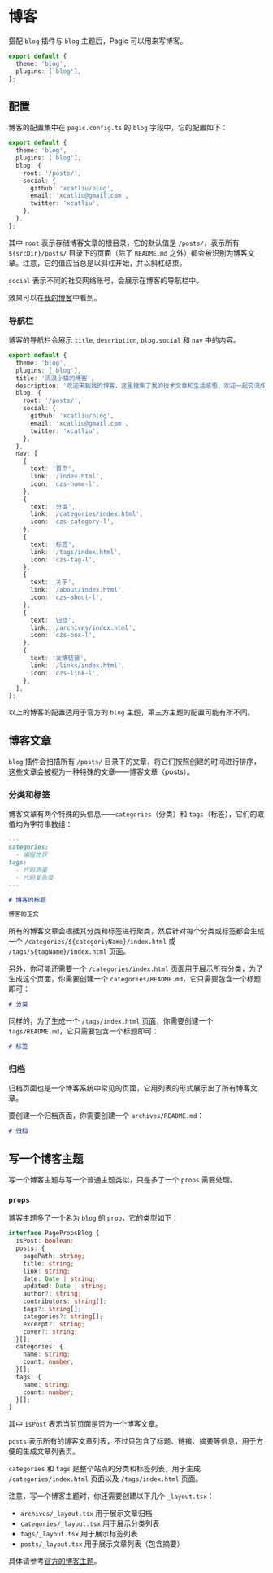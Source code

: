 # 博客

搭配 `blog` 插件与 `blog` 主题后，Pagic 可以用来写博客。

```ts
export default {
  theme: 'blog',
  plugins: ['blog'],
};
```

## 配置

博客的配置集中在 `pagic.config.ts` 的 `blog` 字段中，它的配置如下：

```ts {4-11}
export default {
  theme: 'blog',
  plugins: ['blog'],
  blog: {
    root: '/posts/',
    social: {
      github: 'xcatliu/blog',
      email: 'xcatliu@gmail.com',
      twitter: 'xcatliu',
    },
  },
};
```

其中 `root` 表示存储博客文章的根目录，它的默认值是 `/posts/`，表示所有 `${srcDir}/posts/` 目录下的页面（除了 `README.md` 之外）都会被识别为博客文章。注意，它的值应当总是以斜杠开始，并以斜杠结束。

`social` 表示不同的社交网络账号，会展示在博客的导航栏中。

效果可以在[我的博客](https://blog.xcatliu.com/)中看到。

### 导航栏

博客的导航栏会展示 `title`, `description`, `blog.social` 和 `nav` 中的内容。

```ts {4-5,14-45}
export default {
  theme: 'blog',
  plugins: ['blog'],
  title: '流浪小猫的博客',
  description: '欢迎来到我的博客，这里搜集了我的技术文章和生活感悟，欢迎一起交流成长。',
  blog: {
    root: '/posts/',
    social: {
      github: 'xcatliu/blog',
      email: 'xcatliu@gmail.com',
      twitter: 'xcatliu',
    },
  },
  nav: [
    {
      text: '首页',
      link: '/index.html',
      icon: 'czs-home-l',
    },
    {
      text: '分类',
      link: '/categories/index.html',
      icon: 'czs-category-l',
    },
    {
      text: '标签',
      link: '/tags/index.html',
      icon: 'czs-tag-l',
    },
    {
      text: '关于',
      link: '/about/index.html',
      icon: 'czs-about-l',
    },
    {
      text: '归档',
      link: '/archives/index.html',
      icon: 'czs-box-l',
    },
    {
      text: '友情链接',
      link: '/links/index.html',
      icon: 'czs-link-l',
    },
  ],
};
```

以上的博客的配置适用于官方的 `blog` 主题，第三方主题的配置可能有所不同。

## 博客文章

`blog` 插件会扫描所有 `/posts/` 目录下的文章，将它们按照创建的时间进行排序，这些文章会被视为一种特殊的文章——博客文章（posts）。

### 分类和标签

博客文章有两个特殊的头信息——`categories`（分类）和 `tags`（标签），它们的取值均为字符串数组：

```md
---
categories:
  - 编程世界
tags:
  - 代码质量
  - 代码复杂度
---

# 博客的标题

博客的正文
```

所有的博客文章会根据其分类和标签进行聚类，然后针对每个分类或标签都会生成一个 `/categories/${categoriyName}/index.html` 或 `/tags/${tagName}/index.html` 页面。

另外，你可能还需要一个 `/categories/index.html` 页面用于展示所有分类，为了生成这个页面，你需要创建一个 `categories/README.md`，它只需要包含一个标题即可：

```md
# 分类
```

同样的，为了生成一个 `/tags/index.html` 页面，你需要创建一个 `tags/README.md`，它只需要包含一个标题即可：

```md
# 标签
```

### 归档

归档页面也是一个博客系统中常见的页面，它用列表的形式展示出了所有博客文章。

要创建一个归档页面，你需要创建一个 `archives/README.md`：

```md
# 归档
```

## 写一个博客主题

写一个博客主题与写一个普通主题类似，只是多了一个 `props` 需要处理。

### `props`

博客主题多了一个名为 `blog` 的 `prop`，它的类型如下：

```ts
interface PagePropsBlog {
  isPost: boolean;
  posts: {
    pagePath: string;
    title: string;
    link: string;
    date: Date | string;
    updated: Date | string;
    author?: string;
    contributors: string[];
    tags?: string[];
    categories?: string[];
    excerpt?: string;
    cover?: string;
  }[];
  categories: {
    name: string;
    count: number;
  }[];
  tags: {
    name: string;
    count: number;
  }[];
}
```

其中 `isPost` 表示当前页面是否为一个博客文章。

`posts` 表示所有的博客文章列表，不过只包含了标题、链接、摘要等信息，用于方便的生成文章列表页。

`categories` 和 `tags` 是整个站点的分类和标签列表，用于生成 `/categories/index.html` 页面以及 `/tags/index.html` 页面。

注意，写一个博客主题时，你还需要创建以下几个 `_layout.tsx`：

- `archives/_layout.tsx` 用于展示文章归档
- `categories/_layout.tsx` 用于展示分类列表
- `tags/_layout.tsx` 用于展示标签列表
- `posts/_layout.tsx` 用于展示文章列表（包含摘要）

具体请参考[官方的博客主题](https://github.com/xcatliu/pagic/tree/master/src/themes/blog)。
